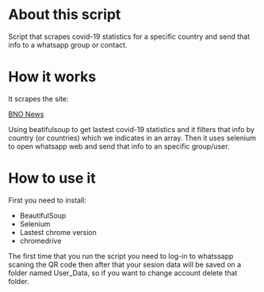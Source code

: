 # About this script

Script that scrapes covid-19 statistics for a specific country and send that info to a whatsapp group or contact.

# How it works

It scrapes the site:

[BNO News](https://docs.google.com/spreadsheets/d/e/2PACX-1vR30F8lYP3jG7YOq8es0PBpJIE5yvRVZffOyaqC0GgMBN6yt0Q-NI8pxS7hd1F9dYXnowSC6zpZmW9D/pubhtml?gid=0&amp;single=true&amp;widget=true&amp;headers=false&amp;range=A1:I202)

Using beatifulsoup to get lastest covid-19 statistics and it filters that info by country (or countries) which we indicates in an array. Then it uses selenium to open whatsapp web and send that info to an specific group/user.

# How to use it

First you need to install:

- BeautifulSoup
- Selenium
- Lastest chrome version
- chromedrive

The first time that you run the script you need to log-in to whatssapp scaning the QR code then after that your sesion data will be saved on a folder named User_Data, so if you want to change account delete that folder.
